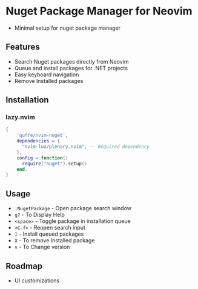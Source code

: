 # Nuget Package Manager for Neovim

- Minimal setup for nuget package manager

## Features
- Search Nuget packages directly from Neovim
- Queue and install packages for .NET projects
- Easy keyboard navigation
- Remove Installed packages

## Installation
### lazy.nvim
```lua
{
    'quffe/nvim-nuget',
    dependencies = {
      "nvim-lua/plenary.nvim", -- Required dependency
    },
    config = function()
      require("nuget").setup()
    end,
}
```

## Usage
- `:NugetPackage` - Open package search window
- `g?` - To Display Help
- `<space>` - Toggle package in installation queue
- `<C-f>` - Reopen search input
- `I` - Install queued packages
- `X` - To remove Installed package
- `v` - To Change version

## Roadmap
- UI customizations
